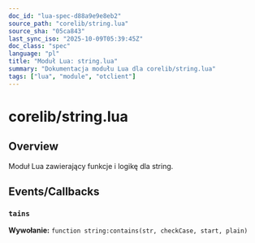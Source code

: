 ```yaml
---
doc_id: "lua-spec-d88a9e9e8eb2"
source_path: "corelib/string.lua"
source_sha: "05ca843"
last_sync_iso: "2025-10-09T05:39:45Z"
doc_class: "spec"
language: "pl"
title: "Moduł Lua: string.lua"
summary: "Dokumentacja modułu Lua dla corelib/string.lua"
tags: ["lua", "module", "otclient"]
---
```


# corelib/string.lua

## Overview

Moduł Lua zawierający funkcje i logikę dla string.

## Events/Callbacks

### `tains`

**Wywołanie:** `function string:contains(str, checkCase, start, plain)`

